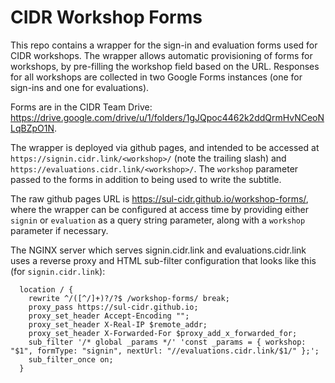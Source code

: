 # CIDR Workshop Forms

This repo contains a wrapper for the sign-in and evaluation forms used for CIDR workshops.  The wrapper allows automatic provisioning of forms for workshops, by pre-filling the workshop field based on the URL.  Responses for all workshops are collected in two Google Forms instances (one for sign-ins and one for evaluations).

Forms are in the CIDR Team Drive: https://drive.google.com/drive/u/1/folders/1gJQpoc4462k2ddQrmHvNCeoNLqBZpO1N.

The wrapper is deployed via github pages, and intended to be accessed at `https://signin.cidr.link/<workshop>/` (note the trailing slash) and `https://evaluations.cidr.link/<workshop>/`.  The `workshop` parameter passed to the forms in addition to being used to write the subtitle.

The raw github pages URL is https://sul-cidr.github.io/workshop-forms/, where the wrapper can be configured at access time by providing either `signin` or `evaluation` as a query string parameter, along with a `workshop` parameter if necessary.

The NGINX server which serves signin.cidr.link and evaluations.cidr.link uses a reverse proxy and HTML sub-filter configuration that looks like this (for `signin.cidr.link`):
```
  location / {
    rewrite ^/([^/]+)?/?$ /workshop-forms/ break;
    proxy_pass https://sul-cidr.github.io;
    proxy_set_header Accept-Encoding "";
    proxy_set_header X-Real-IP $remote_addr;
    proxy_set_header X-Forwarded-For $proxy_add_x_forwarded_for;
    sub_filter '/* global _params */' 'const _params = { workshop: "$1", formType: "signin", nextUrl: "//evaluations.cidr.link/$1/" };';
    sub_filter_once on;
  }
```
